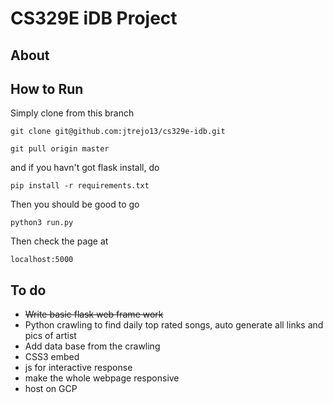 # CS329E iDB Project  
## About

## How to Run  
Simply clone from this branch  
```
git clone git@github.com:jtrejo13/cs329e-idb.git

git pull origin master
``` 
and if you havn't got flask install, do  
```
pip install -r requirements.txt
```
Then you should be good to go  
```
python3 run.py
```
Then check the page at  
```
localhost:5000
```

## To do  
+ ~~Write basic flask web frame work~~
+ Python crawling to find daily top rated songs, auto generate all links and pics of artist 
+ Add data base from the crawling 
+ CSS3 embed
+ js for interactive response
+ make the whole webpage responsive 
+ host on GCP
